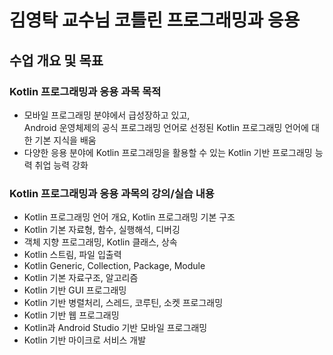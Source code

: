 # 김영탁 교수님 코틀린 프로그래밍과 응용
## 수업 개요 및 목표

### Kotlin 프로그래밍과 응용 과목 목적
- 모바일 프로그래밍 분야에서 급성장하고 있고,  
  Android 운영체제의 공식 프로그래밍 언어로 선정된 Kotlin 프로그래밍 언어에 대한 기본 지식을 배움  
- 다양한 응용 분야에 Kotlin 프로그래밍을 활용할 수 있는 Kotlin 기반 프로그래밍 능력 취업 능력 강화  

### Kotlin 프로그래밍과 응용 과목의 강의/실습 내용
- Kotlin 프로그래밍 언어 개요, Kotlin 프로그래밍 기본 구조  
- Kotlin 기본 자료형, 함수, 실행해석, 디버깅  
- 객체 지향 프로그래밍, Kotlin 클래스, 상속  
- Kotlin 스트림, 파일 입출력  
- Kotlin Generic, Collection, Package, Module  
- Kotlin 기본 자료구조, 알고리즘  
- Kotlin 기반 GUI 프로그래밍  
- Kotlin 기반 병렬처리, 스레드, 코루틴, 소켓 프로그래밍  
- Kotlin 기반 웹 프로그래밍  
- Kotlin과 Android Studio 기반 모바일 프로그래밍  
- Kotlin 기반 마이크로 서비스 개발
